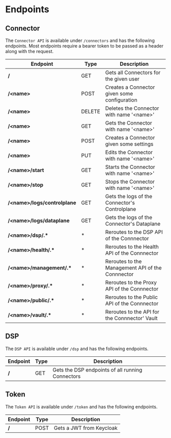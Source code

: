 # Endpoints

## Connector

The `Connector API` is available under `/connectors` and has the following endpoints. Most endpoints require a bearer token to be passed as a header along with the request.

| Endpoint                            | Type   | Description                                      |
|-------------------------------------|--------|--------------------------------------------------|
| **/**                               | GET    | Gets all Connectors for the given user           |
| **/&lt;name&gt;**                   | POST   | Creates a Connector given some configuration     |
| **/&lt;name&gt;**                   | DELETE | Deletes the Connector with name '&lt;name&gt;'   |
| **/&lt;name&gt;**                   | GET    | Gets the Connector with name '&lt;name&gt;'      |
| **/&lt;name&gt;**                   | POST   | Creates a Connector given some settings          |
| **/&lt;name&gt;**                   | PUT    | Edits the Connector with name '&lt;name&gt;'     |
| **/&lt;name&gt;/start**             | GET    | Starts the Connector with name '&lt;name&gt;'    |
| **/&lt;name&gt;/stop**              | GET    | Stops the Connector with name '&lt;name&gt;'     |
| **/&lt;name&gt;/logs/controlplane** | GET    | Gets the logs of the Connector's Controlplane    |
| **/&lt;name&gt;/logs/dataplane**    | GET    | Gets the logs of the Connector's Dataplane       |
| **/&lt;name&gt;/dsp/.\***           | \*     | Reroutes to the DSP API of the Connnector        |
| **/&lt;name&gt;/health/.\***        | \*     | Reroutes to the Health API of the Connnector     |
| **/&lt;name&gt;/management/.\***    | \*     | Reroutes to the Management API of the Connnector |
| **/&lt;name&gt;/proxy/.\***         | \*     | Reroutes to the Proxy API of the Connnector      |
| **/&lt;name&gt;/public/.\***        | \*     | Reroutes to the Public API of the Connnector     |
| **/&lt;name&gt;/vault/.\***         | \*     | Reroutes to the API for the Connnector' Vault    |

## DSP

The `DSP API` is available under `/dsp` and has the following endpoints.

| Endpoint                            | Type   | Description                                      |
|-------------------------------------|--------|--------------------------------------------------|
| **/**                               | GET    | Gets the DSP endpoints of all running Connectors |

## Token

The `Token API` is available under `/token` and has the following endpoints.

| Endpoint                            | Type   | Description                                      |
|-------------------------------------|--------|--------------------------------------------------|
| **/**                               | POST   | Gets a JWT from Keycloak                         |

